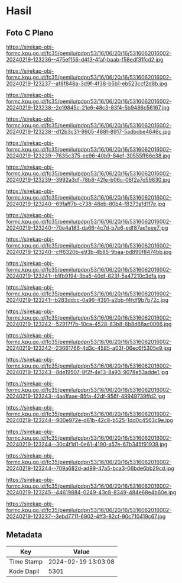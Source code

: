 # Hasil

## Foto C Plano

https://sirekap-obj-formc.kpu.go.id/fc35/pemilu/pdpr/53/16/06/20/16/5316062016002-20240219-123236--475ef156-d4f3-4faf-baab-f58edf31fcd2.jpg

https://sirekap-obj-formc.kpu.go.id/fc35/pemilu/pdpr/53/16/06/20/16/5316062016002-20240219-123237--af8f848a-3d9f-4f38-b5b1-eb523ccf2d8b.jpg

https://sirekap-obj-formc.kpu.go.id/fc35/pemilu/pdpr/53/16/06/20/16/5316062016002-20240219-123238--2e19845c-21e6-48c3-83f4-5b9486c56167.jpg

https://sirekap-obj-formc.kpu.go.id/fc35/pemilu/pdpr/53/16/06/20/16/5316062016002-20240219-123238--d12b3c31-9905-488f-8917-5adbcbe4646c.jpg

https://sirekap-obj-formc.kpu.go.id/fc35/pemilu/pdpr/53/16/06/20/16/5316062016002-20240219-123239--7635c375-ee96-40b9-84ef-30555ff66e38.jpg

https://sirekap-obj-formc.kpu.go.id/fc35/pemilu/pdpr/53/16/06/20/16/5316062016002-20240219-123239--3992a3df-78b8-42fe-b06c-08f2a7d59830.jpg

https://sirekap-obj-formc.kpu.go.id/fc35/pemilu/pdpr/53/16/06/20/16/5316062016002-20240219-123240--69faff7b-c738-48eb-80b4-f8373afd1f7e.jpg

https://sirekap-obj-formc.kpu.go.id/fc35/pemilu/pdpr/53/16/06/20/16/5316062016002-20240219-123240--70e4a183-da66-4c7d-b7e6-edf87ae1eee7.jpg

https://sirekap-obj-formc.kpu.go.id/fc35/pemilu/pdpr/53/16/06/20/16/5316062016002-20240219-123240--cff6320b-e93b-4b85-9baa-bd890f8474bb.jpg

https://sirekap-obj-formc.kpu.go.id/fc35/pemilu/pdpr/53/16/06/20/16/5316062016002-20240219-123241--b1fb9194-3ba5-40df-823f-5a47210c3dfa.jpg

https://sirekap-obj-formc.kpu.go.id/fc35/pemilu/pdpr/53/16/06/20/16/5316062016002-20240219-123241--b283ddcc-0a96-4391-a2bb-f4fdf9b7b72c.jpg

https://sirekap-obj-formc.kpu.go.id/fc35/pemilu/pdpr/53/16/06/20/16/5316062016002-20240219-123242--52917f7b-10ca-4528-83b8-6b8d68ac0066.jpg

https://sirekap-obj-formc.kpu.go.id/fc35/pemilu/pdpr/53/16/06/20/16/5316062016002-20240219-123242--23661766-4d3c-4585-a03f-06ec6f5305e9.jpg

https://sirekap-obj-formc.kpu.go.id/fc35/pemilu/pdpr/53/16/06/20/16/5316062016002-20240219-123243--8de19507-8f2f-4e13-8a93-9078e53adde1.jpg

https://sirekap-obj-formc.kpu.go.id/fc35/pemilu/pdpr/53/16/06/20/16/5316062016002-20240219-123243--4aa1faae-85fa-42df-956f-49949739ffd2.jpg

https://sirekap-obj-formc.kpu.go.id/fc35/pemilu/pdpr/53/16/06/20/16/5316062016002-20240219-123244--900e972e-d61b-42c8-b525-1dd0c4563c9e.jpg

https://sirekap-obj-formc.kpu.go.id/fc35/pemilu/pdpr/53/16/06/20/16/5316062016002-20240219-123244--30c4f1d1-0e61-4190-a57e-67b345f91939.jpg

https://sirekap-obj-formc.kpu.go.id/fc35/pemilu/pdpr/53/16/06/20/16/5316062016002-20240219-123244--709a682d-ad99-47a5-bca3-06bde6bb29cd.jpg

https://sirekap-obj-formc.kpu.go.id/fc35/pemilu/pdpr/53/16/06/20/16/5316062016002-20240219-123245--44619884-0249-43c8-8349-484e68e4b60e.jpg

https://sirekap-obj-formc.kpu.go.id/fc35/pemilu/pdpr/53/16/06/20/16/5316062016002-20240219-123237--3ebd7711-6902-4ff3-82cf-90c710419c67.jpg


## Metadata

| Key        | Value               |
| ---------- | ------------------- |
| Time Stamp | 2024-02-19 13:03:08 |
| Kode Dapil | 5301                |



